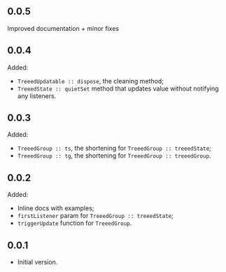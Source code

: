 ## 0.0.5
Improved documentation + minor fixes

## 0.0.4
Added:
- `TreeedUpdatable :: dispose`, the cleaning method;
- `TreeedState :: quietSet` method that updates value without notifying any listeners.

## 0.0.3
Added:
- `TreeedGroup :: ts`, the shortening for `TreeedGroup :: treeedState`;
- `TreeedGroup :: tg`, the shortening for `TreeedGroup :: treeedGroup`.

## 0.0.2

Added:
- Inline docs with examples;
- `firstListener` param for `TreeedGroup :: treeedState`;
- `triggerUpdate` function for `TreeedGroup`.

## 0.0.1

- Initial version.
